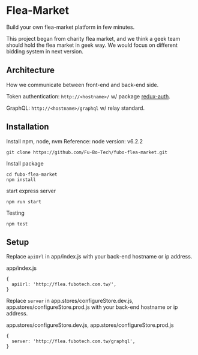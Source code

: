 # Flea-Market

Build your own flea-market platform in few minutes.

This project began from charity flea market, and we think a geek team should hold the flea market in geek way. We would focus on different bidding system in next version.

## Architecture

How we communicate between front-end and back-end side.

Token authentication: `http://<hostname>/` w/ package [redux-auth](https://github.com/lynndylanhurley/redux-auth).

GraphQL: `http://<hostname>/graphql` w/ relay standard.

## Installation

Install npm, node, nvm
Reference: node version: v6.2.2

```
git clone https://github.com/Fu-Bo-Tech/fubo-flea-market.git
```

Install package
```
cd fubo-flea-market
npm install
```

start express server
```
npm run start
```

Testing
```
npm test
```
## Setup

Replace `apiUrl` in app/index.js with your back-end hostname or ip address.

app/index.js
```
{
  apiUrl: 'http://flea.fubotech.com.tw/',
}
```

Replace `server` in app.stores/configureStore.dev.js, app.stores/configureStore.prod.js with your back-end hostname or ip address.

app.stores/configureStore.dev.js, app.stores/configureStore.prod.js
```
{
  server: 'http://flea.fubotech.com.tw/graphql',
}
```
